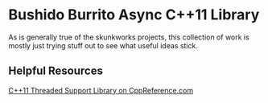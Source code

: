 
# Bushido Burrito Async C++11 Library

As is generally true of the skunkworks projects, this collection of work is mostly just trying stuff out to see what useful ideas stick.

## Helpful Resources

[C++11 Threaded Support Library on CppReference.com](http://en.cppreference.com/w/cpp/thread)
